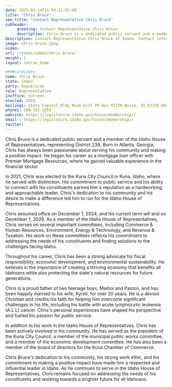 ```yaml
---
date: 2025-02-14T11:54:12-05:00
title: "Chris Bruce"
seo_title: "contact Representative Chris Bruce"
subheader:
     greeting: Contact Representative Chris Bruce
     description: Chris Bruce is a dedicated public servant and a member of the Idaho House of Representatives, representing District 23A. He assumed office on December 1, 2024. His current term ends on December 1, 2026.
description: Contact Representative Chris Bruce of Idaho. Contact information for Chris Bruce includes email address, phone number, and mailing address.
image: chris-bruce.jpeg
video:
url: /states/idaho/chris-bruce/
weight: 1
layout: course_home

####candidate
name: Chris Bruce
state: Idaho
party: Republican
role: Representative
inoffice: current
elected: 2025
mailing1: State Capitol Bldg Room E137 PO Box 83720 Boise, ID 83720-0038
phone1: 208-332-1055
website: https://legislature.idaho.gov/house/membership//
email : https://legislature.idaho.gov/house/membership//
twitter: 
---
```

Chris Bruce is a dedicated public servant and a member of the Idaho House of Representatives, representing District 23A. Born in Atlanta, Georgia, Chris has always been passionate about serving his community and making a positive impact. He began his career as a mortgage loan officer with Premier Mortgage Resources, where he gained valuable experience in the financial sector.

In 2021, Chris was elected to the Kuna City Council in Kuna, Idaho, where he served with distinction. His commitment to public service and his ability to connect with his constituents earned him a reputation as a hardworking and approachable leader. Chris's dedication to his community and his desire to make a difference led him to run for the Idaho House of Representatives.

Chris assumed office on December 1, 2024, and his current term will end on December 1, 2026. As a member of the Idaho House of Representatives, Chris serves on several important committees, including Commerce & Human Resources, Environment, Energy & Technology, and Revenue & Taxation. His work on these committees reflects his commitment to addressing the needs of his constituents and finding solutions to the challenges facing Idaho.

Throughout his career, Chris has been a strong advocate for fiscal responsibility, economic development, and environmental sustainability. He believes in the importance of creating a thriving economy that benefits all Idahoans while also protecting the state's natural resources for future generations.

Chris is a proud father of two teenage boys, Madox and Paxton, and has been happily married to his wife, Kyrsti, for over 20 years. He is a devout Christian and credits his faith for helping him overcome significant challenges in his life, including his battle with acute lymphocytic leukemia (A.L.L) cancer. Chris's personal experiences have shaped his perspective and fueled his passion for public service.

In addition to his work in the Idaho House of Representatives, Chris has been actively involved in his community. He has served as the president of the Kuna City Council, a member of the municipal public works committee, and a member of the economic development committee. He has also been a member of the board of directors for the Kuna Chamber of Commerce.

Chris Bruce's dedication to his community, his strong work ethic, and his commitment to making a positive impact have made him a respected and influential leader in Idaho. As he continues to serve in the Idaho House of Representatives, Chris remains focused on addressing the needs of his constituents and working towards a brighter future for all Idahoans.
